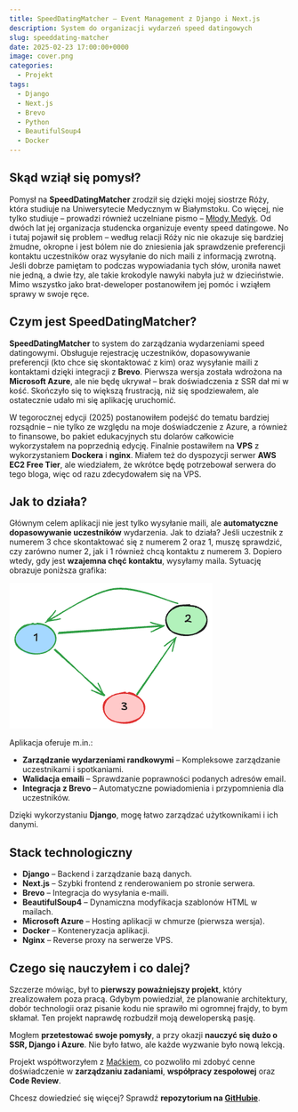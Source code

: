 ```yaml
---
title: SpeedDatingMatcher – Event Management z Django i Next.js
description: System do organizacji wydarzeń speed datingowych
slug: speeddating-matcher
date: 2025-02-23 17:00:00+0000
image: cover.png
categories:
  - Projekt
tags:
  - Django
  - Next.js
  - Brevo
  - Python
  - BeautifulSoup4
  - Docker
---
```


## Skąd wziął się pomysł?
Pomysł na **SpeedDatingMatcher** zrodził się dzięki mojej siostrze Róży, która studiuje na Uniwersytecie Medycznym w Białymstoku. Co więcej, nie tylko studiuje – prowadzi również uczelniane pismo – [Młody Medyk](https://www.instagram.com/mlodymedyk_/). Od dwóch lat jej organizacja studencka organizuje eventy speed datingowe. No i tutaj pojawił się problem – według relacji Róży nic nie okazuje się bardziej żmudne, okropne i jest bólem nie do zniesienia jak sprawdzenie preferencji kontaktu uczestników oraz wysyłanie do nich maili z informacją zwrotną. Jeśli dobrze pamiętam to podczas wypowiadania tych słów, uroniła nawet nie jedną, a dwie łzy, ale takie krokodyle nawyki nabyła już w dzieciństwie. Mimo wszystko jako brat-deweloper postanowiłem jej pomóc i wziąłem sprawy w swoje ręce.
## Czym jest SpeedDatingMatcher?

**SpeedDatingMatcher** to system do zarządzania wydarzeniami speed datingowymi. Obsługuje rejestrację uczestników, dopasowywanie preferencji (kto chce się skontaktować z kim) oraz wysyłanie maili z kontaktami dzięki integracji z **Brevo**. Pierwsza wersja została wdrożona na **Microsoft Azure**, ale nie będę ukrywał – brak doświadczenia z SSR dał mi w kość. Skończyło się to większą frustracją, niż się spodziewałem, ale ostatecznie udało mi się aplikację uruchomić.

W tegorocznej edycji (2025) postanowiłem podejść do tematu bardziej rozsądnie – nie tylko ze względu na moje doświadczenie z Azure, a również to finansowe, bo pakiet edukacyjnych stu dolarów całkowicie wykorzystałem na poprzednią edycję. Finalnie postawiłem na **VPS** z wykorzystaniem **Dockera** i **nginx**. Miałem też do dyspozycji serwer **AWS EC2 Free Tier**, ale wiedziałem, że wkrótce będę potrzebował serwera do tego bloga, więc od razu zdecydowałem się na VPS.

## Jak to działa?
Głównym celem aplikacji nie jest tylko wysyłanie maili, ale **automatyczne dopasowywanie uczestników** wydarzenia. Jak to działa?
Jeśli uczestnik z numerem 3 chce skontaktować się z numerem 2 oraz 1, muszę sprawdzić, czy zarówno numer 2, jak i 1 również chcą kontaktu z numerem 3. Dopiero wtedy, gdy jest **wzajemna chęć kontaktu**, wysyłamy maila. Sytuację obrazuje poniższa grafika:

![Graf przedstawiający dopasowanie preferencji](persons_preferences.png)


Aplikacja oferuje m.in.:
- **Zarządzanie wydarzeniami randkowymi** – Kompleksowe zarządzanie uczestnikami i spotkaniami.
- **Walidacja emaili** – Sprawdzanie poprawności podanych adresów email.
- **Integracja z Brevo** – Automatyczne powiadomienia i przypomnienia dla uczestników.

Dzięki wykorzystaniu **Django**, mogę łatwo zarządzać użytkownikami i ich danymi.

## Stack technologiczny
- **Django** – Backend i zarządzanie bazą danych.
- **Next.js** – Szybki frontend z renderowaniem po stronie serwera.
- **Brevo** – Integracja do wysyłania e-maili.
- **BeautifulSoup4** – Dynamiczna modyfikacja szablonów HTML w mailach.
- **Microsoft Azure** – Hosting aplikacji w chmurze (pierwsza wersja).
- **Docker** – Konteneryzacja aplikacji.
- **Nginx** – Reverse proxy na serwerze VPS.

## Czego się nauczyłem i co dalej?
Szczerze mówiąc, był to **pierwszy poważniejszy projekt**, który zrealizowałem poza pracą. Gdybym powiedział, że planowanie architektury, dobór technologii oraz pisanie kodu nie sprawiło mi ogromnej frajdy, to bym skłamał. Ten projekt naprawdę rozbudził moją deweloperską pasję.

Mogłem **przetestować swoje pomysły**, a przy okazji **nauczyć się dużo o SSR, Django i Azure**. Nie było łatwo, ale każde wyzwanie było nową lekcją.

Projekt współtworzyłem z [Maćkiem](https://www.linkedin.com/in/maciej-korsakowski-a65b0226a/), co pozwoliło mi zdobyć cenne doświadczenie w **zarządzaniu zadaniami**, **współpracy zespołowej** oraz **Code Review**.

Chcesz dowiedzieć się więcej? Sprawdź **repozytorium na [GitHubie](https://github.com/benhus8/SpeedDatingMatcher)**.